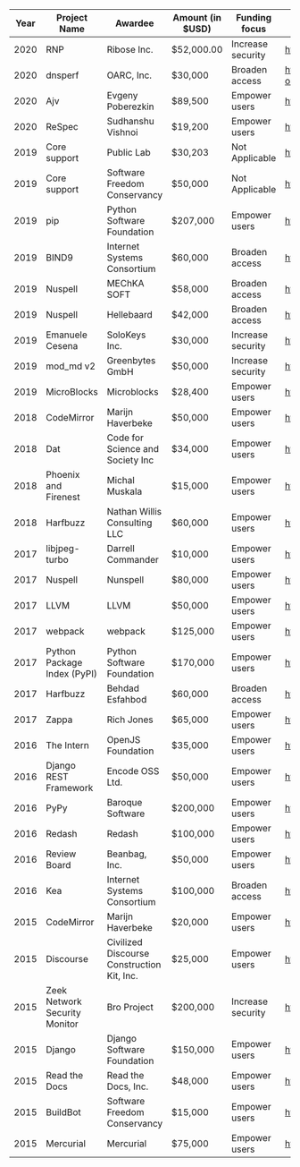 |Year| Project Name  | Awardee  |  Amount (in $USD) |  Funding focus | Project website  |
|---|---|---|---|---|---|
|2020|RNP|Ribose Inc.|$52,000.00|Increase security|https://www.rnpgp.com/|
|2020|dnsperf|OARC, Inc.|$30,000|Broaden access|https://www.dns-oarc.net/index.php/tools/dnsperf|
|2020|Ajv|Evgeny Poberezkin|$89,500|Empower users|https://ajv.js.org/|
|2020|ReSpec|Sudhanshu Vishnoi|$19,200|Empower users|https://github.com/w3c/respec|
|2019|Core support|Public Lab|$30,203|Not Applicable|https://publiclab.org/|
|2019|Core support|Software Freedom Conservancy|$50,000|Not Applicable|https://sfconservancy.org/|
|2019|pip|Python Software Foundation|$207,000|Empower users|https://pip.pypa.io/|
|2019|BIND9|Internet Systems Consortium|$60,000|Broaden access|https://www.isc.org/bind/|
|2019| Nuspell  |  MEChKA SOFT |  $58,000 |  Broaden access |  https://nuspell.github.io/ |
|2019| Nuspell  |  Hellebaard |  $42,000 | Broaden access  | https://nuspell.github.io/  |
|2019| Emanuele Cesena |  SoloKeys Inc. | $30,000 | Increase security | https://solokeys.com  |
|2019| mod_md v2 | Greenbytes GmbH | $50,000 | Increase security | https://github.com/icing/mod_md |
|2019| MicroBlocks | Microblocks | $28,400 | Empower users | http://microblocks.fun |
|2018|CodeMirror| Marijn Haverbeke | $50,000 | Empower users | https://codemirror.net/ |
|2018| Dat | Code for Science and Society Inc | $34,000 | Empower users | https://github.com/datproject |
|2018| Phoenix and Firenest | Michal  Muskala | $15,000 | Empower users | https://github.com/phoenixframework/firenest |
|2018| Harfbuzz | Nathan Willis Consulting LLC | $60,000 | Empower users | https://github.com/harfbuzz/harfbuzz |
|2017|libjpeg-turbo|Darrell Commander|$10,000|Empower users|http://www.libjpeg-turbo.org|
|2017|Nuspell|Nunspell|$80,000|Empower users|https://nuspell.github.io/|
|2017|LLVM|LLVM|$50,000|Empower users|http://www.llvm.org|
|2017|webpack|webpack|$125,000|Empower users|https://webpack.js.org/|
|2017| Python Package Index (PyPI) | Python Software Foundation | $170,000 | Empower users | https://pypi.org |
|2017|Harfbuzz|Behdad Esfahbod|$60,000|Broaden access|https://freedesktop.org/wiki/Software/HarfBuzz/|
|2017|Zappa|Rich Jones|$65,000|Empower users|https://github.com/Miserlou/Zappa|
|2016|The Intern|OpenJS Foundation|$35,000|Empower users|http://theintern.io/|
|2016|Django REST Framework|Encode OSS Ltd.|$50,000|Empower users|http://www.django-rest-framework.org/|
|2016|PyPy|Baroque Software|$200,000|Empower users|https://pypy.org|
|2016|Redash|Redash|$100,000|Empower users|https://redash.io/|
|2016|Review Board|Beanbag, Inc.|$50,000|Empower users|https://www.reviewboard.org/|
|2016|Kea|Internet Systems Consortium|$100,000|Broaden access|https://kea.isc.org/|
|2015|CodeMirror|Marijn Haverbeke|$20,000|Empower users|https://codemirror.net/|
|2015|Discourse|Civilized Discourse Construction Kit, Inc.|$25,000|Empower users|https://www.discourse.org/|
|2015|Zeek Network Security Monitor|Bro Project|$200,000|Increase security|https://www.zeek.org/|
|2015|Django|Django Software Foundation|$150,000|Empower users|https://www.djangoproject.com/|
|2015|Read the Docs|Read the Docs, Inc.|$48,000|Empower users|https://readthedocs.org/|
|2015|BuildBot|Software Freedom Conservancy|$15,000|Empower users|https://buildbot.net/|
|2015|Mercurial|Mercurial|$75,000|Empower users|https://www.mercurial-scm.org/|
